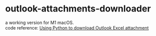 # outlook-attachments-downloader
a working version for M1 macOS.  
code reference: [Using Python to download Outlook Excel attachment](https://www.linkedin.com/pulse/using-python-download-outlook-excel-attachment-victor-sun/)
